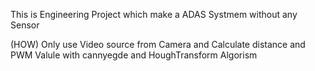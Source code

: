 This is Engineering Project which make a ADAS Systmem without any Sensor

(HOW) Only use Video source from Camera
      and Calculate distance and PWM Valule with cannyegde and HoughTransform Algorism
